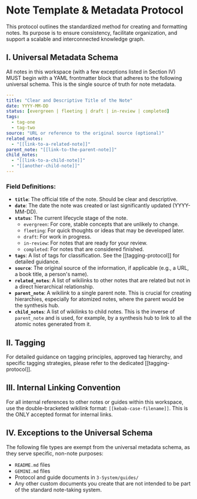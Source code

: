 # Note Template & Metadata Protocol

This protocol outlines the standardized method for creating and formatting notes. Its purpose is to ensure consistency, facilitate organization, and support a scalable and interconnected knowledge graph.

## I. Universal Metadata Schema

All notes in this workspace (with a few exceptions listed in Section IV) MUST begin with a YAML frontmatter block that adheres to the following universal schema. This is the single source of truth for note metadata.

```yaml
---
title: "Clear and Descriptive Title of the Note"
date: YYYY-MM-DD
status: [evergreen | fleeting | draft | in-review | completed]
tags:
  - tag-one
  - tag-two
source: "URL or reference to the original source (optional)"
related_notes:
  - "[[link-to-a-related-note]]"
parent_note: "[[link-to-the-parent-note]]"
child_notes:
  - "[[link-to-a-child-note]]"
  - "[[another-child-note]]"
---
```

### Field Definitions:

*   **`title`**: The official title of the note. Should be clear and descriptive.
*   **`date`**: The date the note was created or last significantly updated (YYYY-MM-DD).
*   **`status`**: The current lifecycle stage of the note.
    *   `evergreen`: For core, stable concepts that are unlikely to change.
    *   `fleeting`: For quick thoughts or ideas that may be developed later.
    *   `draft`: For work in progress.
    *   `in-review`: For notes that are ready for your review.
    *   `completed`: For notes that are considered finished.
*   **`tags`**: A list of tags for classification. See the [[tagging-protocol]] for detailed guidance.
*   **`source`**: The original source of the information, if applicable (e.g., a URL, a book title, a person's name).
*   **`related_notes`**: A list of wikilinks to other notes that are related but not in a direct hierarchical relationship.
*   **`parent_note`**: A wikilink to a single parent note. This is crucial for creating hierarchies, especially for atomized notes, where the parent would be the synthesis hub.
*   **`child_notes`**: A list of wikilinks to child notes. This is the inverse of `parent_note` and is used, for example, by a synthesis hub to link to all the atomic notes generated from it.

## II. Tagging

For detailed guidance on tagging principles, approved tag hierarchy, and specific tagging strategies, please refer to the dedicated [[tagging-protocol]].

## III. Internal Linking Convention

For all internal references to other notes or guides within this workspace, use the double-bracketed wikilink format: `[[kebab-case-filename]]`. This is the ONLY accepted format for internal links.

## IV. Exceptions to the Universal Schema

The following file types are exempt from the universal metadata schema, as they serve specific, non-note purposes:

*   `README.md` files
*   `GEMINI.md` files
*   Protocol and guide documents in `3-System/guides/`
*   Any other custom documents you create that are not intended to be part of the standard note-taking system.

